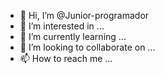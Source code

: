 - 👋 Hi, I’m @Junior-programador
- 👀 I’m interested in ...
- 🌱 I’m currently learning ...
- 💞️ I’m looking to collaborate on ...
- 📫 How to reach me ...

<!---
Junior-programador/Junior-programador is a ✨ special ✨ repository because its `README.md` (this file) appears on your GitHub profile.
You can click the Preview link to take a look at your changes.
--->
